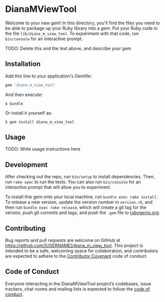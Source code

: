# DianaMViewTool

Welcome to your new gem! In this directory, you'll find the files you need to be able to package up your Ruby library into a gem. Put your Ruby code in the file `lib/diana_m_view_tool`. To experiment with that code, run `bin/console` for an interactive prompt.

TODO: Delete this and the text above, and describe your gem

## Installation

Add this line to your application's Gemfile:

```ruby
gem 'diana_m_view_tool'
```

And then execute:

    $ bundle

Or install it yourself as:

    $ gem install diana_m_view_tool

## Usage

TODO: Write usage instructions here

## Development

After checking out the repo, run `bin/setup` to install dependencies. Then, run `rake spec` to run the tests. You can also run `bin/console` for an interactive prompt that will allow you to experiment.

To install this gem onto your local machine, run `bundle exec rake install`. To release a new version, update the version number in `version.rb`, and then run `bundle exec rake release`, which will create a git tag for the version, push git commits and tags, and push the `.gem` file to [rubygems.org](https://rubygems.org).

## Contributing

Bug reports and pull requests are welcome on GitHub at https://github.com/[USERNAME]/diana_m_view_tool. This project is intended to be a safe, welcoming space for collaboration, and contributors are expected to adhere to the [Contributor Covenant](http://contributor-covenant.org) code of conduct.

## Code of Conduct

Everyone interacting in the DianaMViewTool project’s codebases, issue trackers, chat rooms and mailing lists is expected to follow the [code of conduct](https://github.com/[USERNAME]/diana_m_view_tool/blob/master/CODE_OF_CONDUCT.md).
